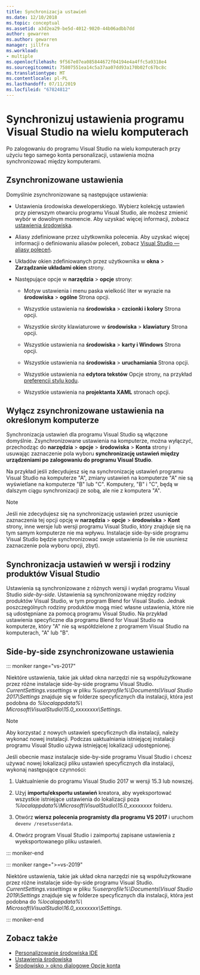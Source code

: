 ```yaml
---
title: Synchronizacja ustawień
ms.date: 12/10/2018
ms.topic: conceptual
ms.assetid: a3d2ea29-be5d-4012-9820-44b06adbb7dd
author: gewarren
ms.author: gewarren
manager: jillfra
ms.workload:
- multiple
ms.openlocfilehash: 9f567e07ea085844672f04194e4a4ffc5a9318e4
ms.sourcegitcommit: 75807551ea14c5a37aa07dd93a170b02fc67bc8c
ms.translationtype: MT
ms.contentlocale: pl-PL
ms.lasthandoff: 07/11/2019
ms.locfileid: "67824812"
---
```

# <a name="synchronize-visual-studio-settings-across-multiple-computers"></a>Synchronizuj ustawienia programu Visual Studio na wielu komputerach

Po zalogowaniu do programu Visual Studio na wielu komputerach przy użyciu tego samego konta personalizacji, ustawienia można synchronizować między komputerami.

## <a name="synchronized-settings"></a>Zsynchronizowane ustawienia

Domyślnie zsynchronizowane są następujące ustawienia:

- Ustawienia środowiska deweloperskiego. Wybierz kolekcję ustawień przy pierwszym otwarciu programu Visual Studio, ale możesz zmienić wybór w dowolnym momencie. Aby uzyskać więcej informacji, zobacz [ustawienia środowiska](../ide/environment-settings.md).

- Aliasy zdefiniowane przez użytkownika polecenia. Aby uzyskać więcej informacji o definiowaniu aliasów poleceń, zobacz [Visual Studio — aliasy poleceń](../ide/reference/visual-studio-command-aliases.md).

- Układów okien zdefiniowanych przez użytkownika w **okna** > **Zarządzanie układami okien** strony.

- Następujące opcje w **narzędzia** > **opcje** strony:

  - Motyw ustawienia i menu paska wielkość liter w wyrazie na **środowiska** > **ogólne** Strona opcji.

  - Wszystkie ustawienia na **środowiska** > **czcionki i kolory** Strona opcji.

  - Wszystkie skróty klawiaturowe w **środowiska** > **klawiatury** Strona opcji.

  - Wszystkie ustawienia na **środowiska** > **karty i Windows** Strona opcji.

  - Wszystkie ustawienia na **środowiska** > **uruchamiania** Strona opcji.

  - Wszystkie ustawienia na **edytora tekstów** Opcje strony, na przykład [preferencji stylu kodu](code-styles-and-code-cleanup.md).

  - Wszystkie ustawienia na **projektanta XAML** stronach opcji.

## <a name="turn-off-synchronized-settings-on-a-particular-computer"></a>Wyłącz zsynchronizowane ustawienia na określonym komputerze

Synchronizacja ustawień dla programu Visual Studio są włączone domyślnie. Zsynchronizowane ustawienia na komputerze, można wyłączyć, przechodząc do **narzędzia** > **opcje** > **środowiska**  >   **Konta** strony i usuwając zaznaczenie pola wyboru **synchronizację ustawień między urządzeniami po zalogowaniu do programu Visual Studio**.

Na przykład jeśli zdecydujesz się na synchronizację ustawień programu Visual Studio na komputerze "A", zmiany ustawień na komputerze "A" nie są wyświetlane na komputerze "B" lub "C". Komputery, "B" i "C", będą w dalszym ciągu synchronizacji ze sobą, ale nie z komputera "A".

> [!NOTE]
> Jeśli nie zdecydujesz się na synchronizację ustawień przez usunięcie zaznaczenia tej opcji opcję w **narzędzia** > **opcje** > **środowiska**  >  **Kont** strony, inne wersje lub wersji programu Visual Studio, który znajduje się na tym samym komputerze nie ma wpływu. Instalacje side-by-side programu Visual Studio będzie synchronizować swoje ustawienia (o ile nie usuniesz zaznaczenie pola wyboru opcji, zbyt).

## <a name="synchronize-settings-across-visual-studio-family-products-and-editions"></a>Synchronizacja ustawień w wersji i rodziny produktów Visual Studio

Ustawienia są synchronizowane z różnych wersji i wydań programu Visual Studio *side-by-side*. Ustawienia są synchronizowane między rodziny produktów Visual Studio, w tym program Blend for Visual Studio. Jednak poszczególnych rodziny produktów mogą mieć własne ustawienia, które nie są udostępniane za pomocą programu Visual Studio. Na przykład ustawienia specyficzne dla programu Blend for Visual Studio na komputerze, który "A" nie są współdzielone z programem Visual Studio na komputerach, "A" lub "B".

## <a name="side-by-side-synchronized-settings"></a>Side-by-side zsynchronizowane ustawienia

::: moniker range="vs-2017"

Niektóre ustawienia, takie jak układ okna narzędzi nie są współużytkowane przez różne instalacje side-by-side programu Visual Studio. *CurrentSettings.vssettings* w pliku *%userprofile%\Documents\Visual Studio 2017\Settings* znajduje się w folderze specyficznych dla instalacji, która jest podobna do *%localappdata%\ Microsoft\VisualStudio\15.0_xxxxxxxx\Settings*.

> [!NOTE]
> Aby korzystać z nowych ustawień specyficznych dla instalacji, należy wykonać nowej instalacji. Podczas uaktualniania istniejącej instalacji programu Visual Studio używa istniejącej lokalizacji udostępnionej.

Jeśli obecnie masz instalacje side-by-side programu Visual Studio i chcesz używać nowej lokalizacji pliku ustawień specyficznych dla instalacji, wykonaj następujące czynności:

1. Uaktualnienie do programu Visual Studio 2017 w wersji 15.3 lub nowszej.

2. Użyj **importu/eksportu ustawień** kreatora, aby wyeksportować wszystkie istniejące ustawienia do lokalizacji poza *%localappdata%\Microsoft\VisualStudio\15.0_xxxxxxxx* folderu.

3. Otwórz **wiersz polecenia programisty dla programu VS 2017** i uruchom `devenv /resetuserdata`.

1. Otwórz program Visual Studio i zaimportuj zapisane ustawienia z wyeksportowanego pliku ustawień.

::: moniker-end

::: moniker range=">=vs-2019"

Niektóre ustawienia, takie jak układ okna narzędzi nie są współużytkowane przez różne instalacje side-by-side programu Visual Studio. *CurrentSettings.vssettings* w pliku *%userprofile%\Documents\Visual Studio 2019\Settings* znajduje się w folderze specyficznych dla instalacji, która jest podobna do *%localappdata%\ Microsoft\VisualStudio\16.0_xxxxxxxx\Settings*.

::: moniker-end

## <a name="see-also"></a>Zobacz także

- [Personalizowanie środowiska IDE](../ide/personalizing-the-visual-studio-ide.md)
- [Ustawienia środowiska](../ide/environment-settings.md)
- [Środowisko > okno dialogowe Opcje konta](reference/accounts-environment-options-dialog-box.md)
